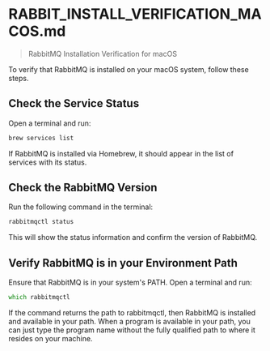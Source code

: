 # RABBIT_INSTALL_VERIFICATION_MACOS.md

> RabbitMQ Installation Verification for macOS

To verify that RabbitMQ is installed on your macOS system, follow these steps.

## Check the Service Status

Open a terminal and run:

```zsh
brew services list
```

If RabbitMQ is installed via Homebrew, it should appear in the list of services with its status.

## Check the RabbitMQ Version

Run the following command in the terminal:

```zsh
rabbitmqctl status
```

This will show the status information and confirm the version of RabbitMQ.

## Verify RabbitMQ is in your Environment Path

Ensure that RabbitMQ is in your system's PATH. Open a terminal and run:

```zsh
which rabbitmqctl
```

If the command returns the path to rabbitmqctl, then RabbitMQ is installed and available in your path. 
When a program is available in your path,
you can just type the program name without the fully qualified path to where it resides on your machine.
